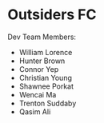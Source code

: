 # Outsiders FC

Dev Team Members:
- William Lorence
- Hunter Brown
- Connor Yep
- Christian Young
- Shawnee Porkat
- Wencai Ma
- Trenton Suddaby
- Qasim Ali
